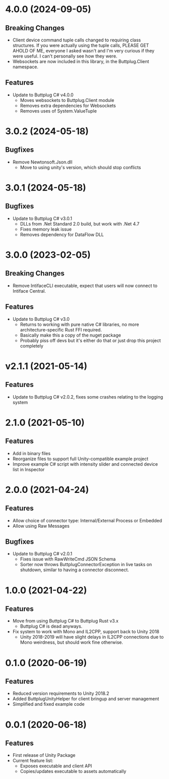 # 4.0.0 (2024-09-05)

## Breaking Changes

- Client device command tuple calls changed to requiring class structures. If you were actually
  using the tuple calls, PLEASE GET AHOLD OF ME, everyone I asked wasn't and I'm very curious if they were useful. I can't personally see how they were.
- Websockets are now included in this library, in the Buttplug.Client namespace.

## Features

- Update to Buttplug C# v4.0.0
  - Moves websockets to Buttplug.Client module
  - Removes extra dependencies for Websockets
  - Removes uses of System.ValueTuple

# 3.0.2 (2024-05-18)

## Bugfixes

- Remove Newtonsoft.Json.dll
  - Move to using unity's version, which should stop conflicts

# 3.0.1 (2024-05-18)

## Bugfixes

- Update to Buttplug C# v3.0.1
  - DLLs from .Net Standard 2.0 build, but work with .Net 4.7
  - Fixes memory leak issue
  - Removes dependency for DataFlow DLL

# 3.0.0 (2023-02-05)

## Breaking Changes

- Remove IntifaceCLI executable, expect that users will now connect to Intiface Central.

## Features

- Update to Buttplug C# v3.0
  - Returns to working with pure native C# libraries, no more architecture-specific Rust FFI
    required.
  - Basically make this a copy of the nuget package
  - Probably piss off devs but it's either do that or just drop this project completely

# v2.1.1 (2021-05-14)

## Features

- Update to Buttplug C# v2.0.2, fixes some crashes relating to the logging system

# 2.1.0 (2021-05-10)

## Features

- Add in binary files
- Reorganize files to support full Unity-compatible example project
- Improve example C# script with intensity slider and connected device list in Inspector

# 2.0.0 (2021-04-24)

## Features

- Allow choice of connector type: Internal/External Process or Embedded
- Allow using Raw Messages

## Bugfixes

- Update to Buttplug C# v2.0.1
  - Fixes issue with RawWriteCmd JSON Schema
  - Sorter now throws ButtplugConnectorException in live tasks on shutdown, similar to having a
    connector disconnect.

# 1.0.0 (2021-04-22)

## Features

- Move from using Buttplug C# to Buttplug Rust v3.x
  - Buttplug C# is dead anyways.
- Fix system to work with Mono and IL2CPP, support back to Unity 2018
  - Unity 2018-2019 will have slight delays in IL2CPP connections due to Mono weirdness, but should
    work fine otherwise.

# 0.1.0 (2020-06-19)

## Features

- Reduced version requirements to Unity 2018.2
- Added ButtplugUnityHelper for client bringup and server management
- Simplified and fixed example code

# 0.0.1 (2020-06-18)

## Features

- First release of Unity Package
- Current feature list:
  - Exposes executable and client API
  - Copies/updates executable to assets automatically
